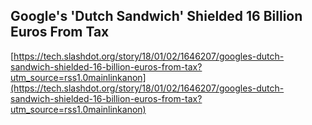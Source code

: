 ## Google's 'Dutch Sandwich' Shielded 16 Billion Euros From Tax
  
  [https://tech.slashdot.org/story/18/01/02/1646207/googles-dutch-sandwich-shielded-16-billion-euros-from-tax?utm_source=rss1.0mainlinkanon](https://tech.slashdot.org/story/18/01/02/1646207/googles-dutch-sandwich-shielded-16-billion-euros-from-tax?utm_source=rss1.0mainlinkanon)